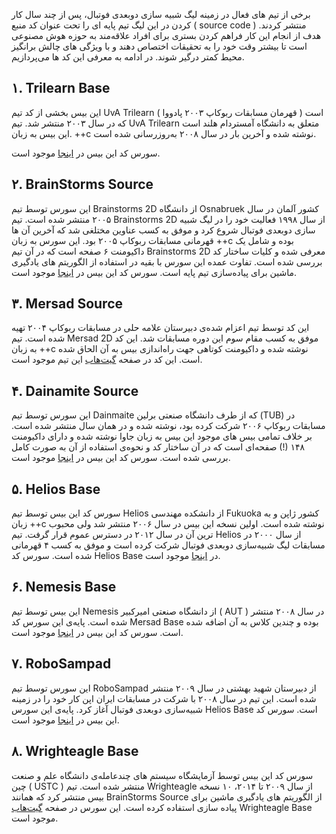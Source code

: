 برخی از تیم های فعال در زمینه لیگ شبیه سازی دوبعدی فوتبال، پس از چند سال کار کردن در این لیگ تیم پایه ای را تحت عنوان کد منبع ( source code ) منتشر کردند. هدف از انجام این کار فراهم کردن بستری برای افراد علاقه‌مند به حوزه هوش مصنوعی است تا بیشتر وقت خود را به تحقیقات اختصاص دهند و با ویژگی های چالش برانگیز محیط کمتر درگیر شوند. در ادامه به معرفی این کد ها می‌پردازیم.



## ۱. Trilearn Base

این بیس بخشی از کد تیم  UvA Trilearn است  ( قهرمان مسابقات ربوکاپ ۲۰۰۳  پادووا ) که در سال ۲۰۰۳ منتشر شد. تیم UvA Trilearn متعلق به دانشگاه آمستردام هلند است .این بیس به زبان ++c نوشته شده و آخرین بار در سال ۲۰۰۸ به‌روزرسانی شده است.

سورس کد این بیس در [اینجا](http://ai.ustc.edu.cn/en/robocup/2D/clients/trilearn_base_3.4_RedSky.tar.gz) موجود است.



## ۲. ‌BrainStorms Source

این سورس توسط تیم Brainstorms 2D از دانشگاه Osnabruek کشور آلمان در سال ۲۰۰۵ منتشر شده است. تیم Brainstorms 2D از سال ۱۹۹۸ فعالیت خود را در لیگ شبیه سازی دوبعدی فوتبال شروع کرد  و موفق به کسب عناوین مختلغی شد که آخرین آن ها قهرمانی مسابقات ربوکاپ ۲۰۰۵ بود. این سورس به زبان ++c بوده و شامل یک داکیومنت ۶ صفحه است که در آن تیم Brainstorms 2D معرفی شده و کلیات ساختار کد بررسی شده است. تفاوت عمده این سورس با بقیه در استفاده از الگوریتم های یادگیری ماشین برای پیاده‌سازی تیم پایه است. سورس کد این بیس در [اینجا](http://ai.ustc.edu.cn/en/robocup/2D/clients/Brainstormers_Source_2005.tar.gz) موجود است.



## ۳. Mersad Source

این کد توسط تیم اعزام شده‌ی دبیرستان علامه حلی در مسابقات ربوکاپ ۲۰۰۴ تهیه شده است. تیم Mersad 2D موفق به کسب مقام سوم این دوره مسابقات شد. این کد به زبان ++c نوشته شده و داکیومنت کوتاهی جهت راه‌اندازی بیس به آن الحاق شده است. این کد در صفحه [گیت‌هاب](https://github.com/MersadBase/MersadBase) این تیم موجود است.



## ۴. Dainamite Source

این سورس توسط تیم Dainmaite که از طرف دانشگاه صنعتی برلین (TUB) در مسابقات ربوکاپ ۲۰۰۶ شرکت کرده بود، نوشته شده و در همان سال منتشر شده است. بر خلاف تمامی بیس های موجود این بیس به زبان جاوا نوشته شده و دارای داکیومنت ۱۴۸ (!) صفحه‌ای است که در آن ساختار کد و نحوه‌ی استفاده از آن به صورت کامل بررسی شده است. سورس کد این بیس در [اینجا](http://ai.ustc.edu.cn/en/robocup/2D/clients/Dainamite_Source_2006.tar.gz) موجود است.



## ۵. Helios Base

سورس کد این بیس توسط تیم Helios از دانشکده مهندسی Fukuoka کشور ژاپن و به زبان ++c نوشته شده است. اولین نسخه این بیس در سال ۲۰۰۶ منتشر شد ولی محبوب ترین آن در سال ۲۰۱۲ در دسترس عموم قرار گرفت. تیم Helios از سال ۲۰۰۰ در مسابقات لیگ شبیه‌سازی دوبعدی فوتبال شرکت کرده است و موفق به کسب ۴ قهرمانی شده است. سورس کد Helios Base در [اینجا](http://ai.ustc.edu.cn/en/robocup/2D/clients/Helios_Source_2008.tar.gz) موجود است.



## ۶. Nemesis Base

این بیس توسط تیم Nemesis از دانشگاه صنعتی امیرکبیر ( AUT ) در سال ۲۰۰۸ منتشر شده است. پایه‌ی این سورس کد Mersad Base بوده و چندین کلاس به آن اضافه شده است. سورس کد این بیس در [اینجا](http://ai.ustc.edu.cn/en/robocup/2D/clients/Nemesis_Source_2008.tar.gz) موجود است.



## ۷. RoboSampad

این سورس توسط تیم RoboSampad از دبیرستان شهید بهشتی در سال ۲۰۰۹ منتشر شده است. این تیم در سال ۲۰۰۸ با شرکت در مسابقات ایران‌ اپن کار خود را در زمینه شبیه‌سازی دوبعدی فوتبال آغاز کرد. پایه‌ی این سورس Helios Base است. سورس کد این بیس در [اینجا](http://ai.ustc.edu.cn/en/robocup/2D/clients/RoboSampad2009_Release.tar.gz) موجود است.



## ۸. Wrighteagle Base

سورس کد این بیس توسط آزمایشگاه سیستم های چندعامله‌ی دانشگاه علم و صنعت چین ( USTC ) منتشر شده است. تیم Wrighteagle از سال ۲۰۰۹ تا ۲۰۱۴،‌ ۱۰ نسخه بیس منتشر کرد که همانند BrainStorms Source از الگوریتم های یادگیری ماشین برای پیاده سازی استفاده کرده است. این سورس در صفحه [گیت‌هاب](https://github.com/wrighteagle2d/wrighteaglebase) Wrighteagle Base موجود است.

